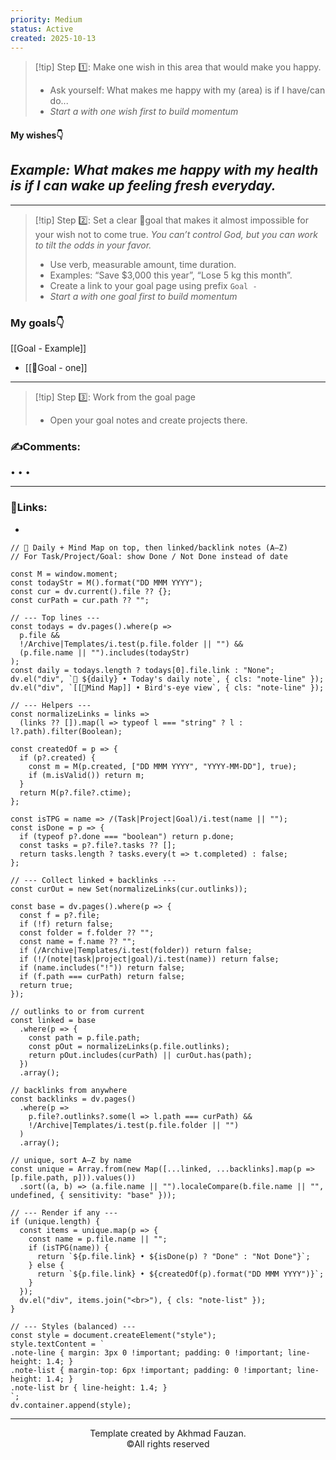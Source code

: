 ```yaml
---
priority: Medium
status: Active
created: 2025-10-13
---
```


>[!tip] Step 1️⃣: Make one wish in this area that would make you happy.
>- Ask yourself: What makes me happy with my (area) is if I have/can do...
>- *Start a with one wish first to build momentum*
#### My wishes👇
*Example: What makes me happy with my health is if I can wake up feeling fresh everyday.*
- 

___
>[!tip] Step 2️⃣: Set a clear 🎯goal that makes it almost impossible for your wish not to come true. 
>*You can’t control God, but you can work to tilt the odds in your favor.*
> - Use verb, measurable amount, time duration.
> - Examples: “Save $3,000 this year”, “Lose 5 kg this month”.
> - Create a link to your goal page using prefix `Goal - `
>- *Start a with one goal first to build momentum*
### My goals👇
[[Goal - Example]]
- [[🎯Goal - one]]
___
> [!tip] Step 3️⃣: Work from the goal page
> - Open your goal notes and create projects there.

### ✍️Comments:
•
•
•
___
### 🔗Links:
-
~~~dataviewjs
// 📅 Daily + Mind Map on top, then linked/backlink notes (A–Z)
// For Task/Project/Goal: show Done / Not Done instead of date

const M = window.moment;
const todayStr = M().format("DD MMM YYYY");
const cur = dv.current().file ?? {};
const curPath = cur.path ?? "";

// --- Top lines ---
const todays = dv.pages().where(p =>
  p.file &&
  !/Archive|Templates/i.test(p.file.folder || "") &&
  (p.file.name || "").includes(todayStr)
);
const daily = todays.length ? todays[0].file.link : "None";
dv.el("div", `📅 ${daily} • Today's daily note`, { cls: "note-line" });
dv.el("div", `[[🧠Mind Map]] • Bird's-eye view`, { cls: "note-line" });

// --- Helpers ---
const normalizeLinks = links =>
  (links ?? []).map(l => typeof l === "string" ? l : l?.path).filter(Boolean);

const createdOf = p => {
  if (p?.created) {
    const m = M(p.created, ["DD MMM YYYY", "YYYY-MM-DD"], true);
    if (m.isValid()) return m;
  }
  return M(p?.file?.ctime);
};

const isTPG = name => /(Task|Project|Goal)/i.test(name || "");
const isDone = p => {
  if (typeof p?.done === "boolean") return p.done;
  const tasks = p?.file?.tasks ?? [];
  return tasks.length ? tasks.every(t => t.completed) : false;
};

// --- Collect linked + backlinks ---
const curOut = new Set(normalizeLinks(cur.outlinks));

const base = dv.pages().where(p => {
  const f = p?.file;
  if (!f) return false;
  const folder = f.folder ?? "";
  const name = f.name ?? "";
  if (/Archive|Templates/i.test(folder)) return false;
  if (!/(note|task|project|goal)/i.test(name)) return false;
  if (name.includes("!")) return false;
  if (f.path === curPath) return false;
  return true;
});

// outlinks to or from current
const linked = base
  .where(p => {
    const path = p.file.path;
    const pOut = normalizeLinks(p.file.outlinks);
    return pOut.includes(curPath) || curOut.has(path);
  })
  .array();

// backlinks from anywhere
const backlinks = dv.pages()
  .where(p =>
    p.file?.outlinks?.some(l => l.path === curPath) &&
    !/Archive|Templates/i.test(p.file.folder || "")
  )
  .array();

// unique, sort A–Z by name
const unique = Array.from(new Map([...linked, ...backlinks].map(p => [p.file.path, p])).values())
  .sort((a, b) => (a.file.name || "").localeCompare(b.file.name || "", undefined, { sensitivity: "base" }));

// --- Render if any ---
if (unique.length) {
  const items = unique.map(p => {
    const name = p.file.name || "";
    if (isTPG(name)) {
      return `${p.file.link} • ${isDone(p) ? "Done" : "Not Done"}`;
    } else {
      return `${p.file.link} • ${createdOf(p).format("DD MMM YYYY")}`;
    }
  });
  dv.el("div", items.join("<br>"), { cls: "note-list" });
}

// --- Styles (balanced) ---
const style = document.createElement("style");
style.textContent = `
.note-line { margin: 3px 0 !important; padding: 0 !important; line-height: 1.4; }
.note-list { margin-top: 6px !important; padding: 0 !important; line-height: 1.4; }
.note-list br { line-height: 1.4; }
`;
dv.container.append(style);
~~~
___
<p align="center">Template created by Akhmad Fauzan. <br>©️All rights reserved</p>


